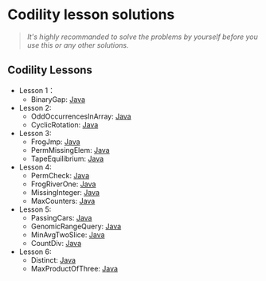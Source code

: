 # Codility lesson solutions

>*It's highly recommanded to solve the problems by yourself before you use this or any other solutions.*

## Codility Lessons

- Lesson 1：
    - BinaryGap: [Java](./Java/lesson%2001/BinaryGap.java)
- Lesson 2:
    - OddOccurrencesInArray: [Java](./Java/lesson%2002/OddOccurrencesInArray.java)
    - CyclicRotation: [Java](./Java/lesson%2002/CyclicRotation.java)
- Lesson 3:
    - FrogJmp: [Java](./Java/lesson%2003/FrogJmp.java)
    - PermMissingElem: [Java](./Java/lesson%2003/PermMissingElem.java)
    - TapeEquilibrium: [Java](./Java/lesson%2003/TapeEquilibrium.java)
- Lesson 4:
    - PermCheck: [Java](./Java/lesson%2004/PermCheck.java)
    - FrogRiverOne: [Java](./Java/lesson%2004/FrogRiverOne.java)
    - MissingInteger: [Java](./Java/lesson%2004/MissingInteger.java)
    - MaxCounters: [Java](./Java/lesson%2004/MaxCounters.java)
- Lesson 5:
    - PassingCars: [Java](./Java/lesson%2005/PassingCars.java)
    - GenomicRangeQuery: [Java](./Java/lesson%2005/GenomicRangeQuery.java)
    - MinAvgTwoSlice: [Java](./Java/lesson%2005/MinAvgTwoSlice.java)
    - CountDiv: [Java](./Java/lesson%2005/CountDiv.java)
- Lesson 6:
    - Distinct: [Java](./Java/lesson%2006/Distinct.java)
    - MaxProductOfThree: [Java](./Java/lesson%2006/MaxProductOfThree.java)